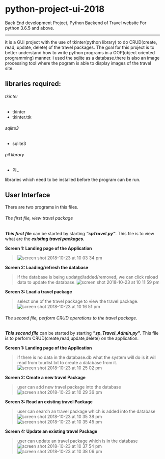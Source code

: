 # python-project-ui-2018
Back End development Project, Python Backend of Travel website
For python 3.6.5 and above.
___

it is a GUI project with the use of tkinter(python library) to do CRUD(create, read, update, delete) of the travel packages.
The goal for this project is to better understand how to write python programs in a OOP(object oriented programming) manner.
i used the sqlite as a database.there is also an image processing tool where the pogram is able to display images of the 
travel site.

## libraries required:
###### tkinter
* tkinter
* tkinter.ttk
###### sqlite3
* sqlite3
###### pil library
* PIL 

libraries which need to be installed before the program can be run.

## User Interface

There are two programs in this files.

###### The first file, view travel package

**_This first file_** can be started by starting **_"spTravel.py"_**.
This file is to view what are the **_existing travel packages_**.

**Screen 1: Landing page of the Application**

> ![screen shot 2018-10-23 at 10 03 34 pm](https://user-images.githubusercontent.com/22993048/47366105-88899780-d70f-11e8-8e4f-317f085c2fdd.png)

**Screen 2: Loading/refresh the database**
> if the database is being updated/added/removed, we can click reload data to update the database.
![screen shot 2018-10-23 at 10 11 59 pm](https://user-images.githubusercontent.com/22993048/47366653-b7ecd400-d710-11e8-9451-09f64310d810.png)

**Screen 3: Load a travel package**
> select one of the travel package to view the travel package.
![screen shot 2018-10-23 at 10 16 51 pm](https://user-images.githubusercontent.com/22993048/47367126-a3f5a200-d711-11e8-9951-9cac8f900b41.png)

###### The second file, perform CRUD operations to the travel package.

**_This second file_** can be started by starting **_"sp_Travel_Admin.py"_**.
This file is to perform CRUD(create,read,update,delete) on the application.

**Screen 1: Landing page of the Application**
> if there is no data in the database.db what the system will do is it will read from tourlist.txt to create a database from it.
![screen shot 2018-10-23 at 10 25 02 pm](https://user-images.githubusercontent.com/22993048/47367581-8aa12580-d712-11e8-8769-b1b0233203c0.png)

**Screen 2: Create a new travel Package**
> user can add new travel package into the database
![screen shot 2018-10-23 at 10 29 36 pm](https://user-images.githubusercontent.com/22993048/47368009-6eea4f00-d713-11e8-8865-247b12d4f603.png)

**Screen 3: Read an existing travel Package**
> user can search an travel package which is added into the database
![screen shot 2018-10-23 at 10 35 38 pm](https://user-images.githubusercontent.com/22993048/47368329-06e83880-d714-11e8-9270-6ce5643b8a87.png)
![screen shot 2018-10-23 at 10 35 45 pm](https://user-images.githubusercontent.com/22993048/47368330-0780cf00-d714-11e8-83c5-2ca4f6a53f86.png)

**Screen 4: Update an existing travel Package**
> user can update an travel package which is in the database
![screen shot 2018-10-23 at 10 37 54 pm](https://user-images.githubusercontent.com/22993048/47368512-5c244a00-d714-11e8-8e47-783dea96c7f3.png)
![screen shot 2018-10-23 at 10 38 06 pm](https://user-images.githubusercontent.com/22993048/47368515-5cbce080-d714-11e8-87b0-8e3cbb4d7ca1.png)
